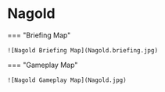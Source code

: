 # Nagold

=== "Briefing Map"

    ![Nagold Briefing Map](Nagold.briefing.jpg)

=== "Gameplay Map"

    ![Nagold Gameplay Map](Nagold.jpg)
